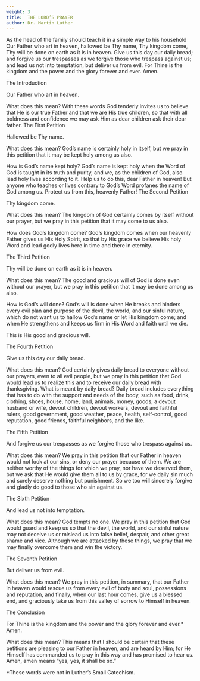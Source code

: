 ```yaml
---
weight: 3
title:  THE LORD’S PRAYER
author: Dr. Martin Luther
---
```


As the head of the family should teach it in a simple way to his household
Our Father who art in heaven, hallowed be Thy name, Thy kingdom come, Thy will be done on earth as it is in heaven. Give us this day our daily bread; and forgive us our trespasses as we forgive those who trespass against us; and lead us not into temptation, but deliver us from evil. For Thine is the kingdom and the power and the glory forever and ever. Amen.

The Introduction

Our Father who art in heaven.

What does this mean? With these words God tenderly invites us to believe that He is our true Father and that we are His true children, so that with all boldness and confidence we may ask Him as dear children ask their dear father.
The First Petition

Hallowed be Thy name.

What does this mean? God’s name is certainly holy in itself, but we pray in this petition that it may be kept holy among us also.

How is God’s name kept holy? God’s name is kept holy when the Word of God is taught in its truth and purity, and we, as the children of God, also lead holy lives according to it. Help us to do this, dear Father in heaven! But anyone who teaches or lives contrary to God’s Word profanes the name of God among us. Protect us from this, heavenly Father!
The Second Petition

Thy kingdom come.

What does this mean? The kingdom of God certainly comes by itself without our prayer, but we pray in this petition that it may come to us also.

How does God’s kingdom come? God’s kingdom comes when our heavenly Father gives us His Holy Spirit, so that by His grace we believe His holy Word and lead godly lives here in time and there in eternity.

The Third Petition

Thy will be done on earth as it is in heaven.

What does this mean? The good and gracious will of God is done even without our prayer, but we pray in this petition that it may be done among us also.

How is God’s will done? God’s will is done when He breaks and hinders every evil plan and purpose of the devil, the world, and our sinful nature, which do not want us to hallow God’s name or let His kingdom come; and when He strengthens and keeps us firm in His Word and faith until we die.

This is His good and gracious will.

The Fourth Petition

Give us this day our daily bread.

What does this mean? God certainly gives daily bread to everyone without our prayers, even to all evil people, but we pray in this petition that God would lead us to realize this and to receive our daily bread with thanksgiving.
What is meant by daily bread? Daily bread includes everything that has to do with the support and needs of the body, such as food, drink, clothing, shoes, house, home, land, animals, money, goods, a devout husband or wife, devout children, devout workers, devout and faithful rulers, good government, good weather, peace, health, self-control, good reputation, good friends, faithful neighbors, and the like.

The Fifth Petition

And forgive us our trespasses as we forgive those who trespass against us.

What does this mean? We pray in this petition that our Father in heaven would not look at our sins, or deny our prayer because of them. We are neither worthy of the things for which we pray, nor have we deserved them, but we ask that He would give them all to us by grace, for we daily sin much and surely deserve nothing but punishment. So we too will sincerely forgive and gladly do good to those who sin against us.

The Sixth Petition

And lead us not into temptation.

What does this mean? God tempts no one. We pray in this petition that God would guard and keep us so that the devil, the world, and our sinful nature may not deceive us or mislead us into false belief, despair, and other great shame and vice. Although we are attacked by these things, we pray that we may finally overcome them and win the victory.

The Seventh Petition

But deliver us from evil.

What does this mean? We pray in this petition, in summary, that our Father in heaven would rescue us from every evil of body and soul, possessions and reputation, and finally, when our last hour comes, give us a blessed end, and graciously take us from this valley of sorrow to Himself in heaven.

The Conclusion

For Thine is the kingdom and the power and the glory forever and ever.* Amen.

What does this mean? This means that I should be certain that these petitions are pleasing to our Father in heaven, and are heard by Him; for He Himself has commanded us to pray in this way and has promised to hear us. Amen, amen means “yes, yes, it shall be so.”

*These words were not in Luther’s Small Catechism.